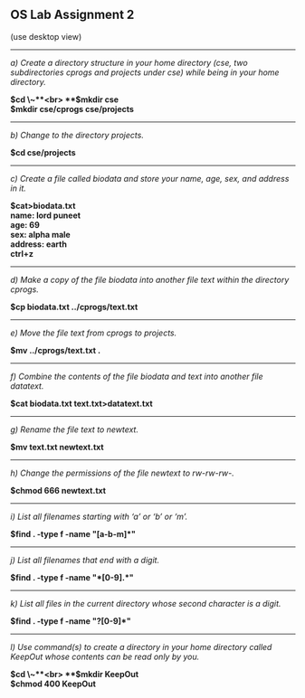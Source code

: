 ## OS Lab Assignment 2

(use desktop view)

---

_a) Create a directory structure in your home directory (cse, two subdirectories cprogs and projects under cse) while being in your home directory._<br>

**$cd \~**<br>
**$mkdir cse**<br>
**$mkdir cse/cprogs cse/projects**

---

_b) Change to the directory projects._<br>

**$cd cse/projects**

---

_c) Create a file called biodata and store your name, age, sex, and address in it._<br>

**$cat>biodata.txt**<br>
**name: lord puneet**<br>
**age: 69**<br>
**sex: alpha male**<br>
**address: earth**<br>
**ctrl+z**

---

_d) Make a copy of the file biodata into another file text within the directory cprogs._<br>

**$cp biodata.txt ../cprogs/text.txt**

---

_e) Move the file text from cprogs to projects._<br>

**$mv ../cprogs/text.txt .**

---

_f) Combine the contents of the file biodata and text into another file datatext._<br>

**$cat biodata.txt text.txt>datatext.txt**

---

_g) Rename the file text to newtext._<br>

**$mv text.txt newtext.txt**<br>

---

_h) Change the permissions of the file newtext to rw-rw-rw-._<br>

**$chmod 666 newtext.txt**<br>

---

_i) List all filenames starting with ‘a’ or ‘b’ or ‘m’._<br>

**$find . -type f -name "[a-b-m]\*"**<br>

---

_j) List all filenames that end with a digit._<br>

**\$find . -type f -name "\*[0-9].\*"**

---

_k) List all files in the current directory whose second character is a digit._<br>

**\$find . -type f -name "?[0-9]\*"**

---

_l) Use command(s) to create a directory in your home directory called KeepOut whose contents can be read only by you._<br>

**$cd \~**<br>
**$mkdir KeepOut**<br>
**$chmod 400 KeepOut**
